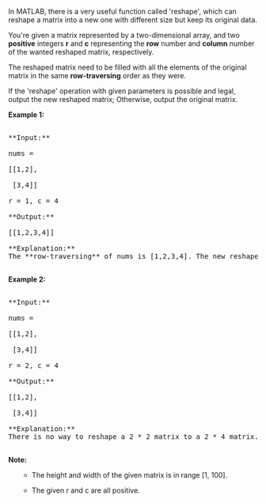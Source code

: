
In MATLAB, there is a very useful function called 'reshape', which can reshape a matrix into a new one with different size but keep its original data.



You're given a matrix represented by a two-dimensional array, and two **positive** integers **r** and **c** representing the **row** number and **column** number of the wanted reshaped matrix, respectively.

The reshaped matrix need to be filled with all the elements of the original matrix in the same **row-traversing** order as they were.



If the 'reshape' operation with given parameters is possible and legal, output the new reshaped matrix; Otherwise, output the original matrix.


**Example 1:**<br />
<pre>
**Input:** 
nums = 
[[1,2],
 [3,4]]
r = 1, c = 4
**Output:** 
[[1,2,3,4]]
**Explanation:**<br>The **row-traversing** of nums is [1,2,3,4]. The new reshaped matrix is a 1 * 4 matrix, fill it row by row by using the previous list.
</pre>


**Example 2:**<br />
<pre>
**Input:** 
nums = 
[[1,2],
 [3,4]]
r = 2, c = 4
**Output:** 
[[1,2],
 [3,4]]
**Explanation:**<br>There is no way to reshape a 2 * 2 matrix to a 2 * 4 matrix. So output the original matrix.
</pre>


**Note:**<br>
<ol>
- The height and width of the given matrix is in range [1, 100].
- The given r and c are all positive.
</ol>

